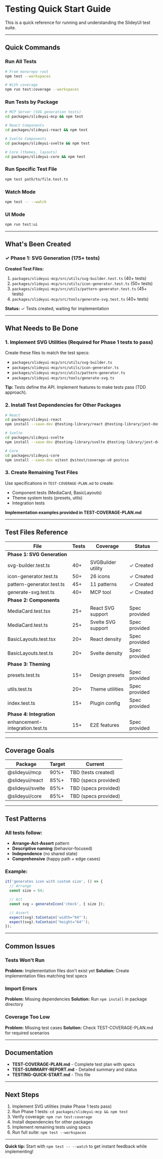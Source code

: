 # Testing Quick Start Guide

This is a quick reference for running and understanding the SlideyUI test suite.

---

## Quick Commands

### Run All Tests
```bash
# From monorepo root
npm test --workspaces

# With coverage
npm run test:coverage --workspaces
```

### Run Tests by Package
```bash
# MCP Server (SVG generation tests)
cd packages/slideyui-mcp && npm test

# React Components
cd packages/slideyui-react && npm test

# Svelte Components
cd packages/slideyui-svelte && npm test

# Core (themes, layouts)
cd packages/slideyui-core && npm test
```

### Run Specific Test File
```bash
npm test path/to/file.test.ts
```

### Watch Mode
```bash
npm test -- --watch
```

### UI Mode
```bash
npm run test:ui
```

---

## What's Been Created

### ✓ Phase 1: SVG Generation (175+ tests)

**Created Test Files:**
1. `packages/slideyui-mcp/src/utils/svg-builder.test.ts` (40+ tests)
2. `packages/slideyui-mcp/src/utils/icon-generator.test.ts` (50+ tests)
3. `packages/slideyui-mcp/src/utils/pattern-generator.test.ts` (45+ tests)
4. `packages/slideyui-mcp/src/tools/generate-svg.test.ts` (40+ tests)

**Status:** ✓ Tests created, waiting for implementation

---

## What Needs to Be Done

### 1. Implement SVG Utilities (Required for Phase 1 tests to pass)

Create these files to match the test specs:
- `packages/slideyui-mcp/src/utils/svg-builder.ts`
- `packages/slideyui-mcp/src/utils/icon-generator.ts`
- `packages/slideyui-mcp/src/utils/pattern-generator.ts`
- `packages/slideyui-mcp/src/tools/generate-svg.ts`

**Tip:** Tests define the API. Implement features to make tests pass (TDD approach).

### 2. Install Test Dependencies for Other Packages

```bash
# React
cd packages/slideyui-react
npm install --save-dev @testing-library/react @testing-library/jest-dom @vitejs/plugin-react jsdom vitest @vitest/coverage-v8

# Svelte
cd packages/slideyui-svelte
npm install --save-dev @testing-library/svelte @testing-library/jest-dom jsdom vitest @vitest/coverage-v8

# Core
cd packages/slideyui-core
npm install --save-dev vitest @vitest/coverage-v8 postcss
```

### 3. Create Remaining Test Files

Use specifications in `TEST-COVERAGE-PLAN.md` to create:
- Component tests (MediaCard, BasicLayouts)
- Theme system tests (presets, utils)
- Integration tests

**Implementation examples provided in TEST-COVERAGE-PLAN.md**

---

## Test Files Reference

| File | Tests | Coverage | Status |
|------|-------|----------|--------|
| **Phase 1: SVG Generation** ||||
| svg-builder.test.ts | 40+ | SVGBuilder utility | ✓ Created |
| icon-generator.test.ts | 50+ | 26 icons | ✓ Created |
| pattern-generator.test.ts | 45+ | 11 patterns | ✓ Created |
| generate-svg.test.ts | 40+ | MCP tool | ✓ Created |
| **Phase 2: Components** ||||
| MediaCard.test.tsx | 25+ | React SVG support | Spec provided |
| MediaCard.test.ts | 25+ | Svelte SVG support | Spec provided |
| BasicLayouts.test.tsx | 20+ | React density | Spec provided |
| BasicLayouts.test.ts | 20+ | Svelte density | Spec provided |
| **Phase 3: Theming** ||||
| presets.test.ts | 15+ | Design presets | Spec provided |
| utils.test.ts | 20+ | Theme utilities | Spec provided |
| index.test.ts | 15+ | Plugin config | Spec provided |
| **Phase 4: Integration** ||||
| enhancement-integration.test.ts | 15+ | E2E features | Spec provided |

---

## Coverage Goals

| Package | Target | Current |
|---------|--------|---------|
| @slideyui/mcp | 90%+ | TBD (tests created) |
| @slideyui/react | 85%+ | TBD (specs provided) |
| @slideyui/svelte | 85%+ | TBD (specs provided) |
| @slideyui/core | 85%+ | TBD (specs provided) |

---

## Test Patterns

### All tests follow:
- **Arrange-Act-Assert** pattern
- **Descriptive naming** (behavior-focused)
- **Independence** (no shared state)
- **Comprehensive** (happy path + edge cases)

### Example:
```typescript
it('generates icon with custom size', () => {
  // Arrange
  const size = 64;

  // Act
  const svg = generateIcon('check', { size });

  // Assert
  expect(svg).toContain('width="64"');
  expect(svg).toContain('height="64"');
});
```

---

## Common Issues

### Tests Won't Run
**Problem:** Implementation files don't exist yet
**Solution:** Create implementation files matching test specs

### Import Errors
**Problem:** Missing dependencies
**Solution:** Run `npm install` in package directory

### Coverage Too Low
**Problem:** Missing test cases
**Solution:** Check TEST-COVERAGE-PLAN.md for required scenarios

---

## Documentation

- **TEST-COVERAGE-PLAN.md** - Complete test plan with specs
- **TEST-SUMMARY-REPORT.md** - Detailed summary and status
- **TESTING-QUICK-START.md** - This file

---

## Next Steps

1. Implement SVG utilities (make Phase 1 tests pass)
2. Run Phase 1 tests: `cd packages/slideyui-mcp && npm test`
3. Verify coverage: `npm run test:coverage`
4. Install dependencies for other packages
5. Implement remaining tests using specs
6. Run full suite: `npm test --workspaces`

---

**Quick tip:** Start with `npm test -- --watch` to get instant feedback while implementing!

